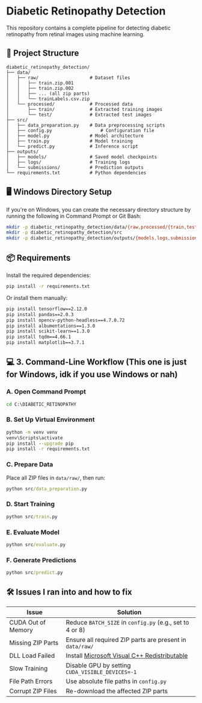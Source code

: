 # Diabetic Retinopathy Detection

This repository contains a complete pipeline for detecting diabetic retinopathy from retinal images using machine learning.

## 📁 Project Structure

```
diabetic_retinopathy_detection/
├── data/
│   ├── raw/                   # Dataset files
│   │   ├── train.zip.001
│   │   ├── train.zip.002
│   │   ├── ... (all zip parts)
│   │   └── trainLabels.csv.zip
│   └── processed/             # Processed data
│       ├── train/             # Extracted training images
│       └── test/              # Extracted test images
├── src/
│   ├── data_preparation.py    # Data preprocessing scripts
│   ├── config.py                  # Configuration file
│   ├── model.py               # Model architecture
│   ├── train.py               # Model training
│   └── predict.py             # Inference script
├── outputs/
│   ├── models/                # Saved model checkpoints
│   ├── logs/                  # Training logs
│   └── submissions/           # Prediction outputs
└── requirements.txt           # Python dependencies
```

## 🖥️ Windows Directory Setup

If you're on Windows, you can create the necessary directory structure by running the following in Command Prompt or Git Bash:

```bash
mkdir -p diabetic_retinopathy_detection/data/{raw,processed/{train,test}}
mkdir -p diabetic_retinopathy_detection/src
mkdir -p diabetic_retinopathy_detection/outputs/{models,logs,submissions}
```

## 📦 Requirements

Install the required dependencies:

```bash
pip install -r requirements.txt
```

Or install them manually:

```bash
pip install tensorflow==2.12.0
pip install pandas==2.0.3
pip install opencv-python-headless==4.7.0.72
pip install albumentations==1.3.0
pip install scikit-learn==1.3.0
pip install tqdm==4.66.1
pip install matplotlib==3.7.1
```

## 💻 3. Command-Line Workflow (This one is just for Windows, idk if you use Windows or nah)

### A. Open Command Prompt

```cmd
cd C:\DIABETIC_RETINOPATHY
```

### B. Set Up Virtual Environment

```cmd
python -m venv venv
venv\Scripts\activate
pip install --upgrade pip
pip install -r requirements.txt
```

### C. Prepare Data

Place all ZIP files in `data/raw/`, then run:

```cmd
python src/data_preparation.py
```

### D. Start Training

```cmd
python src/train.py
```

### E. Evaluate Model

```cmd
python src/evaluate.py
```

### F. Generate Predictions

```cmd
python src/predict.py
```

## 🛠️  Issues I ran into and how to fix

| **Issue**              | **Solution**                                                                 |
|------------------------|------------------------------------------------------------------------------|
| CUDA Out of Memory     | Reduce `BATCH_SIZE` in `config.py` (e.g., set to 4 or 8)                      |
| Missing ZIP Parts      | Ensure all required ZIP parts are present in `data/raw/`                     |
| DLL Load Failed        | Install [Microsoft Visual C++ Redistributable](https://aka.ms/vs/17/release/vc_redist.x64.exe) |
| Slow Training          | Disable GPU by setting `CUDA_VISIBLE_DEVICES=-1`                             |
| File Path Errors       | Use absolute file paths in `config.py`                                       |
| Corrupt ZIP Files      | Re-download the affected ZIP parts                                            |
